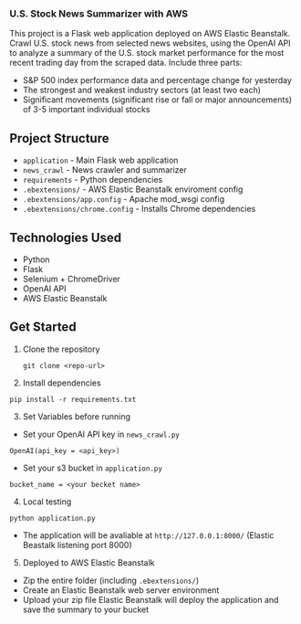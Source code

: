 ### U.S. Stock News Summarizer with AWS
This project is a Flask web application deployed on AWS Elastic Beanstalk.
Crawl U.S. stock news from selected news websites, using the OpenAI API to analyze a summary of the U.S. stock market performance for the most recent trading day from the scraped data.
Include three parts:
  * S&P 500 index performance data and percentage change for yesterday
  * The strongest and weakest industry sectors (at least two each)
  * Significant movements (significant rise or fall or major announcements) of 3-5 important individual stocks

## Project Structure
* ```application``` - Main Flask web application
* ```news_crawl``` - News crawler and summarizer
* ```requirements``` - Python dependencies
* ```.ebextensions/``` - AWS Elastic Beanstalk enviroment config
* ```.ebextensions/app.config``` - Apache mod_wsgi config
* ```.ebextensions/chrome.config``` - Installs Chrome dependencies

## Technologies Used
* Python
* Flask
* Selenium + ChromeDriver
* OpenAI API
* AWS Elastic Beanstalk

## Get Started
1. Clone the repository

    ```
    git clone <repo-url>
    ```
3. Install dependencies
```
pip install -r requirements.txt
```
3. Set Variables before running
* Set your OpenAI API key in ```news_crawl.py```
 ```
 OpenAI(api_key = <api_key>)
 ```
* Set your s3 bucket in ```application.py```
 ```
 bucket_name = <your becket name>
 ```
4. Local testing
```
python application.py
```
* The application will be avaliable at ```http://127.0.0.1:8000/``` (Elastic Beastalk listening port 8000)
5. Deployed to AWS Elastic Beanstalk
* Zip the entire folder (including ```.ebextensions/```)
* Create an Elastic Beanstalk web server environment
* Upload your zip file
Elastic Beanstalk will deploy the application and save the summary to your bucket
